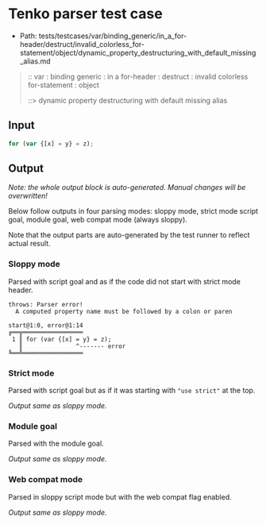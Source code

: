 # Tenko parser test case

- Path: tests/testcases/var/binding_generic/in_a_for-header/destruct/invalid_colorless_for-statement/object/dynamic_property_destructuring_with_default_missing_alias.md

> :: var : binding generic : in a for-header : destruct : invalid colorless for-statement : object
>
> ::> dynamic property destructuring with default missing alias

## Input

`````js
for (var {[x] = y} = z);
`````

## Output

_Note: the whole output block is auto-generated. Manual changes will be overwritten!_

Below follow outputs in four parsing modes: sloppy mode, strict mode script goal, module goal, web compat mode (always sloppy).

Note that the output parts are auto-generated by the test runner to reflect actual result.

### Sloppy mode

Parsed with script goal and as if the code did not start with strict mode header.

`````
throws: Parser error!
  A computed property name must be followed by a colon or paren

start@1:0, error@1:14
╔══╦═════════════════
 1 ║ for (var {[x] = y} = z);
   ║               ^------- error
╚══╩═════════════════

`````

### Strict mode

Parsed with script goal but as if it was starting with `"use strict"` at the top.

_Output same as sloppy mode._

### Module goal

Parsed with the module goal.

_Output same as sloppy mode._

### Web compat mode

Parsed in sloppy script mode but with the web compat flag enabled.

_Output same as sloppy mode._
